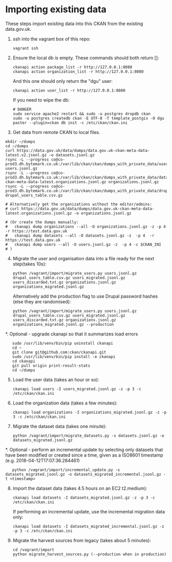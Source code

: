 # Importing existing data

These steps import existing data into this CKAN from the existing data.gov.uk.

1. ssh into the vagrant box of this repo:

       vagrant ssh

2. Ensure the local db is empty. These commands should both return []:

       ckanapi action package_list -r http://127.0.0.1:8080
       ckanapi action organization_list -r http://127.0.0.1:8080

   And this one should only return the "dgu" user:

       ckanapi action user_list -r http://127.0.0.1:8080

   If you need to wipe the db:

       # DANGER
       sudo service apache2 restart && sudo -u postgres dropdb ckan
       sudo -u postgres createdb ckan -E UTF-8 -T template_postgis -O dgu
       paster --plugin=ckan db init -c /etc/ckan/ckan.ini

3. Get data from remote CKAN to local files.

```
mkdir ~/dumps
cd ~/dumps
curl https://data.gov.uk/data/dumps/data.gov.uk-ckan-meta-data-latest.v2.jsonl.gz -o datasets.jsonl.gz
rsync -L --progress co@co-prod3.dh.bytemark.co.uk:/var/lib/ckan/ckan/dumps_with_private_data/users.jsonl.gz users.jsonl.gz
rsync -L --progress co@co-prod3.dh.bytemark.co.uk:/var/lib/ckan/ckan/dumps_with_private_data/data.gov.uk-ckan-meta-data-latest.organizations.jsonl.gz organizations.jsonl.gz
rsync -L --progress co@co-prod3.dh.bytemark.co.uk:/var/lib/ckan/ckan/dumps_with_private_data/drupal_users_table.csv.gz drupal_users_table.csv.gz

# Alternatively get the organizations without the editor/admins:
# curl https://data.gov.uk/data/dumps/data.gov.uk-ckan-meta-data-latest.organizations.jsonl.gz -o organizations.jsonl.gz

# (Or create the dumps manually:
#   ckanapi dump organizations --all -O organizations.jsonl.gz -z -p 4  -r https://test.data.gov.uk
#   ckanapi dump datasets --all -O datasets.jsonl.gz -z  -p 4  -r https://test.data.gov.uk
#   ckanapi dump users --all -O users.jsonl.gz -z  -p 4 -c $CKAN_INI
# )

```

4. Migrate the user and organisation data into a file ready for the next step(takes 10s):

       python /vagrant/import/migrate_users.py users.jsonl.gz drupal_users_table.csv.gz users_migrated.jsonl.gz users_discarded.txt.gz organizations.jsonl.gz organizations_migrated.jsonl.gz

   Alternatively add the production flag to use Drupal password hashes (else they are randomised):

       python /vagrant/import/migrate_users.py users.jsonl.gz drupal_users_table.csv.gz users_migrated.jsonl.gz users_discarded.txt.gz organizations.jsonl.gz organizations_migrated.jsonl.gz --production

*. Optional - upgrade ckanapi so that it summarizes load errors

       sudo /usr/lib/venv/bin/pip uninstall ckanapi
       cd ~
       git clone git@github.com:ckan/ckanapi.git
       sudo /usr/lib/venv/bin/pip install -e ckanapi
       cd ckanapi
       git pull origin print-result-stats
       cd ~/dumps

5. Load the user data (takes an hour or so):

       ckanapi load users -I users_migrated.jsonl.gz -z -p 3 -c /etc/ckan/ckan.ini

6. Load the organization data (takes a few minutes):

       ckanapi load organizations -I organizations_migrated.jsonl.gz -z -p 3 -c /etc/ckan/ckan.ini

7. Migrate the dataset data (takes one minute):

       python /vagrant/import/migrate_datasets.py -s datasets.jsonl.gz -o datasets_migrated.jsonl.gz

*. Optional - perform an incremental update by selecting only datasets that have been modified or created since a time, given as a ISO8601 timestamp (e.g. 2018-04-12T17:07:36.284461)

       python /vagrant/import/incremental_update.py -s datasets_migrated.jsonl.gz -o datasets_migrated_incremental.jsonl.gz -t <timestamp>

8. Import the dataset data (takes 4.5 hours on an EC2 t2.medium):

       ckanapi load datasets -I datasets_migrated.jsonl.gz -z -p 3 -c /etc/ckan/ckan.ini

   If performing an incremental update, use the incremental migration data only:

       ckanapi load datasets -I datasets_migrated_incremental.jsonl.gz -z -p 3 -c /etc/ckan/ckan.ini

9. Migrate the harvest sources from legacy (takes about 5 minutes):

       cd /vagrant/import
       python migrate_harvest_sources.py (--production when in production)

